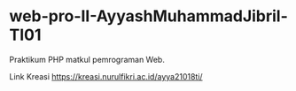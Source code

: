 # web-pro-II-AyyashMuhammadJibril-TI01
Praktikum PHP matkul pemrograman Web.


Link Kreasi
https://kreasi.nurulfikri.ac.id/ayya21018ti/
